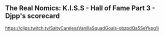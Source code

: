 ## The Real Nomics: K.I.S.S - Hall of Fame Part 3 - Djpp's scorecard

<https://clips.twitch.tv/SaltyCarelessVanillaSquadGoals-obzpdQa5SeYkpg1i>
